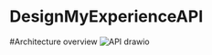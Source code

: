 # DesignMyExperienceAPI

#Architecture overview
![API drawio](https://github.com/user-attachments/assets/0a82a76f-40d4-469f-8564-21b0298fc451)
